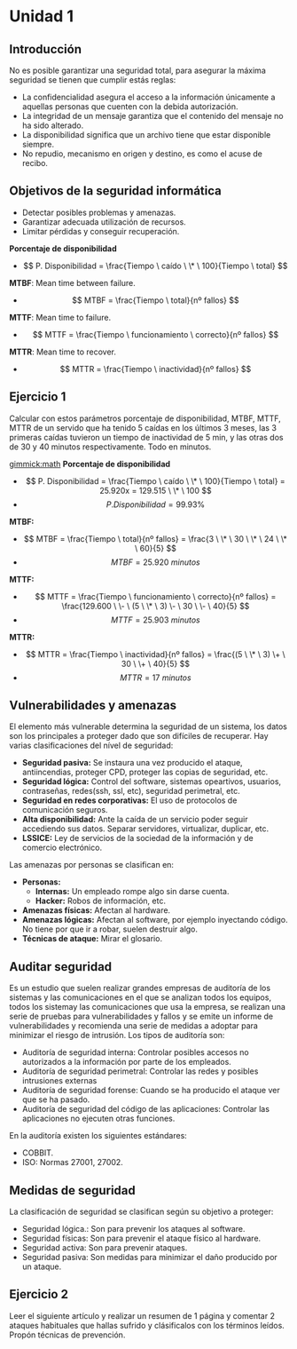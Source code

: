Unidad 1
========

Introducción
------------

No es posible garantizar una seguridad total, para asegurar la máxima seguridad se tienen que cumplir estás reglas:

 * La confidencialidad asegura el acceso a la información únicamente a aquellas personas que cuenten con la debida autorización.
 * La integridad de un mensaje garantiza que el contenido del mensaje no ha sido alterado.
 * La disponibilidad significa que un archivo tiene que estar disponible siempre.
 * No repudio, mecanismo en origen y destino, es como el acuse de recibo.

Objetivos de la seguridad informática
-------------------------------------

 * Detectar posibles problemas y amenazas.
 * Garantizar adecuada utilización de recursos.
 * Limitar pérdidas y conseguir recuperación.


**Porcentaje de disponibilidad**

* $$ P. Disponibilidad = \frac{Tiempo \ caído \ \* \ 100}{Tiempo \ total} $$

**MTBF**: Mean time between failure.
 
 * $$ MTBF = \frac{Tiempo \ total}{nº fallos} $$
 
**MTTF**: Mean time to failure.
 
 * $$ MTTF = \frac{Tiempo \ funcionamiento \ correcto}{nº fallos} $$
 
**MTTR**: Mean time to recover.
 
 * $$ MTTR = \frac{Tiempo \ inactividad}{nº fallos} $$

Ejercicio 1
------------

 Calcular con estos parámetros porcentaje de disponibilidad, MTBF, MTTF, MTTR de un servido que ha tenido 5 caídas en los
 últimos 3 meses, las 3 primeras caídas tuvieron un tiempo de inactividad de 5 min, y las otras dos de 30 y 40 minutos
 respectivamente. Todo en minutos.


[gimmick:math]()
**Porcentaje de disponibilidad**

 * $$ P. Disponibilidad = \frac{Tiempo \ caído \ \* \ 100}{Tiempo \ total} = 25.920x =  129.515 \ \* \ 100 $$
 * $$ P. Disponibilidad = 99.93 \% $$

**MTBF:** 


 * $$ MTBF = \frac{Tiempo \ total}{nº fallos} = \frac{3 \ \* \ 30 \ \* \ 24 \ \* \ 60}{5} $$
 * $$ MTBF = 25.920 \ minutos $$


**MTTF:**

 * $$ MTTF = \frac{Tiempo \ funcionamiento \ correcto}{nº fallos} = \frac{129.600 \ \- \ (5 \ \* \ 3) \- \ 30 \ \- \ 40}{5} $$
 * $$ MTTF = 25.903 \ minutos $$

**MTTR:**

 * $$ MTTR = \frac{Tiempo \ inactividad}{nº fallos} = \frac{(5 \ \* \ 3) \+ \ 30 \ \+ \ 40}{5} $$
 * $$ MTTR = 17 \ minutos $$


Vulnerabilidades y amenazas
--------------------------

El elemento más vulnerable determina la seguridad de un sistema, los datos son los principales a proteger dado que son difíciles de recuperar. Hay varias clasificaciones del nível de seguridad:

 * **Seguridad pasiva:** Se instaura una vez producido el ataque, antiincendias, proteger CPD, proteger las copias de seguridad, etc.
 * **Seguridad lógica:** Control del software, sistemas opeartivos, usuarios, contraseñas, redes(ssh, ssl, etc), seguridad perimetral, etc.
 * **Seguridad en redes corporativas:** El uso de protocolos de comunicación seguros.
 * **Alta disponibilidad:** Ante la caída de un servicio poder seguir accediendo sus datos. Separar servidores, virtualizar, duplicar, etc.
 * **LSSICE:** Ley de servicios de la sociedad de la información y de comercio electrónico.

Las amenazas por personas se clasifican en:

 * **Personas:**
   - **Internas:** Un empleado rompe algo sin darse cuenta.
   - **Hacker:** Robos de información, etc.
 * **Amenazas físicas:** Afectan al hardware.
 * **Amenazas lógicas:** Afectan al software, por ejemplo inyectando código. No tiene por que ir a robar, suelen destruir algo.
 * **Técnicas de ataque:** Mirar el glosario. 

Auditar seguridad
------------------

Es un estudio que suelen realizar grandes empresas de auditoría de los sistemas y las comunicaciones en el que se analizan todos los equipos, todos los sistemay las comunicaciones que usa la empresa, se realizan una serie de pruebas para vulnerabilidades y fallos y se emite un informe de vulnerabilidades y recomienda una serie de medidas a adoptar para minimizar el riesgo de intrusión. Los tipos de auditoría son:

 * Auditoría de seguridad interna: Controlar posibles accesos no autorizados a la información por parte de los empleados.
 * Auditoría de seguridad perimetral: Controlar las redes y posibles intrusiones externas
 * Auditoría de seguridad forense: Cuando se ha producido el ataque ver que se ha pasado.
 * Auditoría de seguridad del código de las aplicaciones: Controlar las aplicaciones no ejecuten otras funciones.

En la auditoría existen los siguientes estándares:

 * COBBIT.
 * ISO: Normas 27001, 27002.


Medidas de seguridad
---------------------

La clasificación de seguridad se clasifican según su objetivo a proteger:

 * Seguridad lógica.: Son para prevenir los ataques al software.
 * Seguridad físicas: Son para prevenir el ataque físico al hardware.
 * Seguridad activa: Son para prevenir ataques.
 * Seguridad pasiva: Son medidas para minimizar el daño producido por un ataque.


Ejercicio 2
-----------

Leer el siguiente artículo y realizar un resumen de 1 página y comentar 2 ataques habituales que hallas sufrido y clásificalos con los términos leídos.
Propón técnicas de prevención.